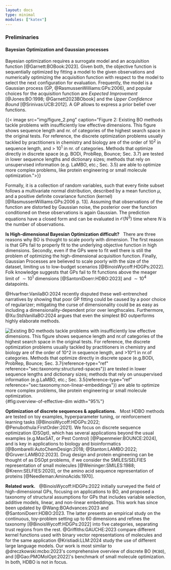 ```yaml
---
layout: docs
type: minimal
modules: ["katex"]
---
```

### Preliminaries

#### Bayesian Optimization and Gaussian processes  
Bayesian optimization requires a surrogate model and an acquisition function
[@Garnett:BOBook:2023]. Given both, the objective function is
sequentially optimized by fitting a model to the given observations and
numerically optimizing the acquisition function with respect to the
model to select the next configuration for evaluation. Frequently, the
model is a Gaussian process (GP, @RasmussenWilliams:GPs:2006), and
popular choices for the acquisition function are *Expected Improvement*
[@Jones:BO:1998; @Garnett2023BObook] and the *Upper Confidence Bound*
[@Srinivas:UCB:2012]. A GP allows to express a prior belief over
functions. 

{{< image src="img/figure_2.png" caption="Figure 2: Existing BO methods tackle problems with insufficiently low effective dimensions. This figure shows sequence length and nr. of categories of the highest search space in the original tests. For reference, the discrete optimization problems usually tackled by practitioners in chemistry and biology are of the order of 10<sup>2</sup> in sequence length, and > 10<sup>1</sup> in nr. of categories. Methods that optimize directly in discrete space (e.g. BODi, ProbRep, Bounce; Sec. 3.7) are tested in lower sequence lengths and dictionary sizes; methods that rely on unsupervised information (e.g. LaMBO, etc.; Sec. 3.5) are able to optimize more complex problems, like protein engineering or small molecule optimization.">}}

Formally, it is a collection of random variables, such that
every finite subset follows a multivariate normal distribution,
described by a mean function $\mu$, and a positive definite covariance
function (kernel) [@RasmussenWilliams:GPs:2006 p. 13]. Assuming that
observations of the function are distorted by Gaussian noise, the
posterior over the function conditioned on these observations is again
Gaussian. The prediction equations have a closed form and can be
evaluated in $\mathcal{O}(N^3)$ time where $N$ is the number of
observations.

**Is High-dimensional Bayesian Optimization difficult?**   There are
three reasons why BO is thought to scale poorly with dimension. The
first reason is that GPs fail to properly fit to the underlying
objective function in high dimensions. Secondly, even if the GPs were to
fit well there is still the problem of optimizing the high-dimensional
acquisition function. Finally, Gaussian Processes are believed to scale
poorly with the size of the dataset, limiting us to low-budget scenarios
[@BinoisWycoff:HDGPs:2022]. Folk knowledge suggests that GPs fail to fit
functions above the meager limit of $\sim 10^1$ dimensions
[@SantoniDoerr:HDBO:2023] and $\sim 10^4$ datapoints.

@Hvarfner:VanilaBO:2024 recently disputed these well-entrenched
narratives by showing that poor GP fitting could be caused by a poor
choice of regularizer; mitigating the curse of dimensionality could be
as easy as including a dimensionality-dependent prior over lengthscales.
Furthermore, @Xu:StdVanillaBO:2024 argues that even the simplest BO
outperforms highly elaborate methods.

![Existing BO methods tackle problems with insufficiently low effective
dimensions. This figure shows sequence length and nr.of categories of
the highest search space in the original tests. For reference, the
discrete optimization problems usually tackled by practitioners in
chemistry and biology are of the order of $10^2$ in sequence length, and
$>10^1$ in nr.of categories. Methods that optimize directly in discrete
space (e.g.`BODi`, `ProbRep`, `Bounce`;
Sec. [3.7](#sec:taxonomy:structured-spaces){reference-type="ref"
reference="sec:taxonomy:structured-spaces"}) are tested in lower
sequence lengths and dictionary sizes; methods that rely on unsupervised
information (e.g.`LaMBO`, etc.;
Sec. [3.5](#sec:taxonomy:non-linear-embeddings){reference-type="ref"
reference="sec:taxonomy:non-linear-embeddings"}) are able to optimize
more complex problems, like protein engineering or small molecule
optimization.](figures/comparison_between_sequence_lengths_and_dict_sizes.jpg){#fig:overview-of-effective-dim
width="95%"}

**Optimization of discrete sequences & applications.**   Most HDBO
methods are tested on toy examples, hyperparameter tuning, or
reinforcement learning tasks
[@BinoisWycoff:HDGPs:2022; @Penubothula:FirstOrder:2021]. We focus on
discrete sequence optimization (DSOpt), which has several applications
beyond the usual examples (e.g.MaxSAT, or Pest Control)
[@Papenmeier:BOUNCE:2024], and is key in applications to biology and
bioinformatics
[@Bombarelli:AutoChemDesign:2018; @Stanton:LAMBO:2022; @Gruver:LAMBO2:2023].
Drug design and protein engineering can be thought of as DSOpt problems,
if we consider the SMILES/SELFIES representation of small molecules
[@Weininger:SMILES:1988; @Krenn:SELFIES:2020], or the amino acid
sequence representation of proteins [@Needleman:AminoAcids:1970].

**Related work.**   @BinoisWycoff:HDGPs:2022 initially surveyed the
field of high-dimensional GPs, focusing on applications to BO, and
proposed a taxonomy of structural assumptions for GPs that includes
variable selection, additive models, linear, and non-linear embeddings.
This work has since been updated by @Wang:BOAdvances:2023 and
@SantoniDoerr:HDBO:2023. The latter presents an empirical study on the
continuous, toy-problem setting up to 60 dimensions and refines the
taxonomy [@BinoisWycoff:HDGPs:2022] into five categories, separating
trust regions from the rest. @Griffiths:GAUCHE:2023 compare different
kernel functions used with binary vector representations of molecules
and for the same application @Kristiadi:LLM:2024 study the use of
different large language models. Our work is most similar to
@dreczkowski:mcbo:2023's comprehensive overview of discrete BO (`MCBO`),
and [@Gao:PMOMolOpt:2022]'s benchmark of small molecule optimization. In
both, HDBO is not in focus.